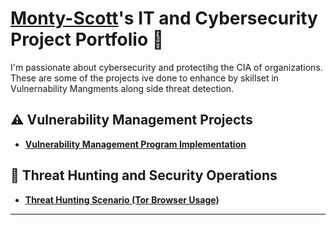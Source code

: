 # <a href="https://www.linkedin.com/in/Monty-Sxott/">Monty-Scott</a>'s IT and Cybersecurity Project Portfolio 🔐

I'm passionate about cybersecurity and protectihg the CIA of organizations. These are some of the projects ive done to enhance by skillset in Vulnernability Mangments along side threat detection.


## ⚠️ Vulnerability Management Projects

- **[Vulnerability Management Program Implementation](https://github.com/Monty-Scott/Vulnerability-Program)**


## 🚨 Threat Hunting and Security Operations

- **[Threat Hunting Scenario (Tor Browser Usage)](https://github.com/Monty-Scott/threat-hunting-scenario-tor)**

<hr/>



[linkedin]: https://linkedin.com/in/___________

<!--
<img width="35" alt="image" src="https://github.com/user-attachments/assets/2f41c7cd-5ea8-4475-b451-a37161b6c3fb"> 
<img width="35" alt="image" src="https://github.com/user-attachments/assets/77649969-9910-4994-8b96-74a116cfb2a8">
-->
